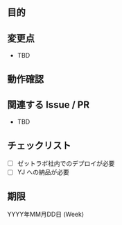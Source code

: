 ## 目的

<!-- この PR の目的を簡潔に説明する -->

## 変更点

<!-- この PR の変更点を列挙する -->

- TBD

## 動作確認

<!-- この PR の変更に対する動作確認方法を説明する -->

## 関連する Issue / PR

<!-- 関連する Issue や PR を列挙する -->

- TBD

## チェックリスト

<!-- この PR の修正で対応が必要なものにチェックをつける -->

- [ ] ゼットラボ社内でのデプロイが必要
- [ ] YJ への納品が必要

## 期限

<!-- この PR のレビュー完了期限を記載する -->

YYYY年MM月DD日 (Week)